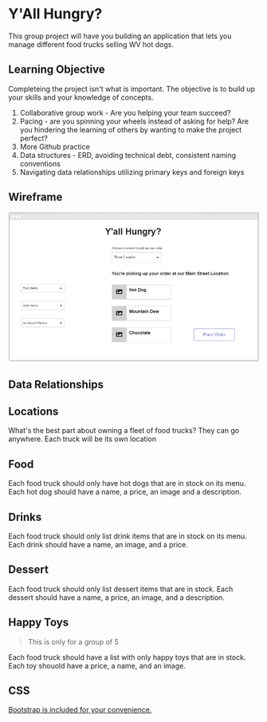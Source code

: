 # Y'All Hungry?

This group project will have you building an application that lets you manage different food trucks selling WV hot dogs.

## Learning Objective

Completeing the project isn't what is important. The objective is to build up your skills and your knowledge of concepts.

1. Collaborative group work - Are you helping your team succeed?
2. Pacing - are you spinning your wheels instead of asking for help? Are you hindering the learning of others by wanting to make the project perfect?
3. More Github practice
4. Data structures - ERD, avoiding technical debt, consistent naming conventions
5. Navigating data relationships utilizing primary keys and foreign keys

## Wireframe

![y'all hungry wireframe](./images/wireframe.png)

## Data Relationships


## Locations
What's the best part about owning a fleet of food trucks? They can go anywhere. Each truck will be its own location

## Food
Each food truck should only have hot dogs that are in stock on its menu. Each hot dog should have a name, a price, an image and a description.

## Drinks
Each food truck should only list drink items that are in stock on its menu. Each drink should have a name, an image, and a price.

## Dessert
Each food truck should only list dessert items that are in stock. Each dessert should have a name, a price, an image, and a description.

## Happy Toys
> This is only for a group of 5

Each food truck should have a list with only happy toys that are in stock. Each toy shouold have a price, a name, and an image.

## CSS

[Bootstrap is included for your convenience.](https://getbootstrap.com/)

